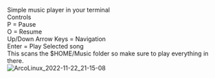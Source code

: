 Simple music player in your terminal
<br>
Controls <br>
P = Pause <br>
O = Resume <br>
Up/Down Arrow Keys = Navigation <br>
Enter = Play Selected song <br>
This scans the $HOME/Music folder so make sure to play everything in there. <br>
![ArcoLinux_2022-11-22_21-15-08](https://user-images.githubusercontent.com/63180896/203462703-5bd8b4cd-d265-4849-9f25-53328ae97006.png)
